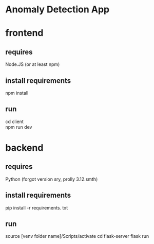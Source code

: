 # Anomaly Detection App
 

# frontend

## requires
Node.JS (or at least npm)

## install requirements
npm install

## run
cd client   
npm run dev


# backend

## requires
Python (forgot version sry, prolly 3.12.smth)

## install requirements
pip install -r requirements. txt

## run
source [venv folder name]/Scripts/activate
cd flask-server
flask run
